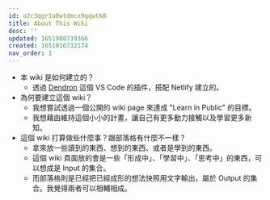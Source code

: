 ```yaml
---
id: o2c3qgr1u0wtdmcx9qqwtk0
title: About This Wiki
desc: ''
updated: 1651988739366
created: 1651916732174
nav_order: 1
---
```


- 本 wiki 是如何建立的？
	- 透過 [Dendron](https://www.dendron.so/) 這個 VS Code 的插件，搭配 Netlify 建立的。
- 為何要建立這個 wiki？
	- 我想嘗試透過一個公開的 wiki page 來達成 "Learn in Public" 的目標。
    - 我想藉由維持這個小小的計畫，讓自己有更多動力接觸以及學習更多新知。
- 這個 wiki 打算做些什麼事？跟部落格有什麼不一樣？
	- 拿來放一些讀到的東西、想到的東西、或者是學到的東西。
	- 這個 wiki 頁面放的會是一些「形成中」、「學習中」、「思考中」的東西，可以想成是 Input 的集合。
    - 而部落格則是已經把已經成形的想法快照用文字輸出，屬於 Output 的集合。我覺得兩者可以相輔相成。
